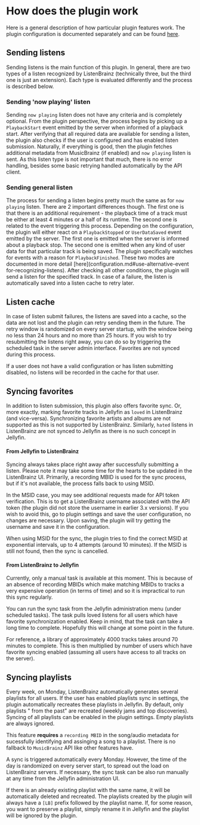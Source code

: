 # How does the plugin work

Here is a general description of how particular plugin features work. The plugin configuration is documented separately
and can be found [here](configuration.md).

## Sending listens

Sending listens is the main function of this plugin. In general, there are two types of a listen recognized by
ListenBrainz (technically three, but the third one is just an extension). Each type is evaluated differently and the
process is described below.

### Sending 'now playing' listen

Sending `now playing` listen does not have any criteria and is completely optional. From the plugin perspective, the
process begins by picking up a `PlaybackStart` event emitted by the server when informed of a playback start. After
verifying that all required data are available for sending a listen, the plugin also checks if the user is configured
and has enabled listen submission. Naturally, if everything is good, then the plugin fetches additional metadata from
MusicBrainz (if enabled) and `now playing` listen is sent. As this listen type is not important that much, there is no
error handling, besides some basic retrying handled automatically by the API client.

### Sending general listen

The process for sending a listen begins pretty much the same as for `now playing` listen. There are 2 important
differences though. The first one is that there is an additional requirement - the playback time of a track must be
either at least 4 minutes or a half of its runtime. The second one is related to the event triggering this process.
Depending on the configuration, the plugin will either react on a `PlaybackStopped` or `UserDataSaved` event emitted by
the server. The first one is emitted when the server is informed about a playback stop. The second one is emitted when
any kind of user data for that particular track is being saved. The plugin specifically watches for events with a reason
for `PlaybackFinished`. These two modes are documented in more
detail [here](configuration.md#use-alternative-event for-recognizing-listens). After checking all other conditions, the
plugin will send a listen for the specified track. In case of a failure, the listen is automatically saved into a listen
cache to retry later.

## Listen cache

In case of listen submit failures, the listens are saved into a cache, so the data are not lost and the plugin can retry
sending them in the future. The retry window is randomized on every server startup, with the window being no less than
24 hours and no more than 25 hours. If you wish to try resubmitting the listens right away, you can do so by triggering
the scheduled task in the server admin interface. Favorites are not synced during this process.

If a user does not have a valid configuration or has listen submitting disabled, no listens will be recorded in the
cache for that user.

## Syncing favorites

In addition to listen submission, this plugin also offers favorite sync. Or, more exactly, marking favorite tracks in
Jellyfin as `loved` in ListenBrainz (and vice-versa). Synchronizing favorite artists and albums are not supported as
this is not supported by ListenBrainz. Similarly, `hated` listens in ListenBrainz are not synced to Jellyfin as there
is no such concept in Jellyfin.

#### From Jellyfin to ListenBrainz

Syncing always takes place right away after successfully submitting a listen. Please note it may take some time for the
hearts to be updated in the ListenBrainz UI. Primarily, a recording MBID is used for the sync process, but if it's not
available, the process falls back to using MSID.

In the MSID case, you may see additional requests made for API token verification. This is to get a ListenBrainz
username associated with the API token (the plugin did not store the username in earlier 3.x versions). If you wish to
avoid this, go to plugin settings and save the user configuration, no changes are necessary. Upon saving, the plugin
will try getting the username and save it in the configuration.

When using MSID for the sync, the plugin tries to find the correct MSID at exponential intervals, up to 4 attempts
(around 10 minutes). If the MSID is still not found, then the sync is cancelled.

#### From ListenBrainz to Jellyfin

Currently, only a manual task is available at this moment. This is because of an absence of recording MBIDs which make
matching MBIDs to tracks a very expensive operation (in terms of time) and so it is impractical to run this sync
regularly.

You can run the sync task from the Jellyfin administration menu (under scheduled tasks). The task pulls loved listens
for all users which have favorite synchronization enabled. Keep in mind, that the task can take a long time to complete.
Hopefully this will change at some point in the future.

For reference, a library of approximately 4000 tracks takes around 70 minutes to complete. This is then multiplied by
number of users which have favorite syncing enabled (assuming all users have access to all tracks on the server).

## Syncing playlists

Every week, on Monday, ListenBrainz automatically generates several playlists for all users. If the user has enabled
playlists sync in settings, the plugin automatically recreates these playlists in Jellyfin. By default, only playlists "
from the past" are recreated (weekly jams and top discoveries). Syncing of all playlists can be enabled in the plugin
settings. Empty playlists are always ignored.

This feature **requires** a `recording MBID` in the song/audio metadata for sucessfully identifying and assinging a
song to a playlist. There is no fallback to `MusicBrainz` API like other features have.

A sync is triggered automatically every Monday. However, the time of the day is randomized on every server start, to
spread out the load on ListenBrainz servers. If necessary, the sync task can be also run manually at any time from the
Jellyfin administration UI.

If there is an already existing playlist with the same name, it will be automatically deleted and recreated. The
playlists created by the plugin will always have a `[LB]` prefix followed by the playlist name. If, for some reason, you
want to preserve a playlist, simply rename it in Jellyfin and the playlist will be ignored by the plugin.
